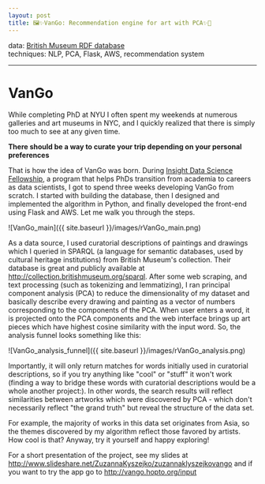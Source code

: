 ```yaml
---
layout: post
title: 🖼✨VanGo: Recommendation engine for art with PCA✨🎩
---
```

data: [British Museum RDF database](http://collection.britishmuseum.org)   
techniques: NLP, PCA, Flask, AWS, recommendation system   

---

# VanGo

While completing PhD at NYU I often spent my weekends at numerous galleries and art museums in NYC, and I quickly realized that there is simply too much to see at any given time. 

__There should be a way to curate your trip depending on your personal preferences__

That is how the idea of VanGo was born. During [Insight Data Science Fellowship](http://insightdatascience.com), a program that helps PhDs transition from academia to careers as data scientists, I got to spend three weeks developing VanGo from scratch. I started with building the database, then I designed and implemented the algorithm in Python, and finally developed the front-end using Flask and AWS. Let me walk you through the steps.

![VanGo_main]({{ site.baseurl }}/images/rVanGo_main.png)

As a data source, I used curatorial descriptions of paintings and drawings which I queried in SPARQL (a language for semantic databases, used by cultural heritage institutions) from British Museum's collection. Their database is great and publicly available at http://collection.britishmuseum.org/sparql. After some web scraping, and text processing (such as tokenizing and lemmatizing), I ran principal component analysis (PCA) to reduce the dimensionality of my dataset and basically describe every drawing and painting as a vector of numbers corresponding to the components of the PCA. When user enters a word, it is projected onto the PCA components and the web interface brings up art pieces which have highest cosine similarity with the input word. So, the analysis funnel looks something like this:

![VanGo_analysis_funnel]({{ site.baseurl }}/images/rVanGo_analysis.png)

Importantly, it will only return matches for words initially used in curatorial descriptions, so if you try anything like "cool" or "stuff" it won't work (finding a way to bridge these words with curatorial descriptions would be a whole another project:). In other words, the search results will reflect similarities between artworks which were discovered by PCA - which don't necessarily reflect "the grand truth" but reveal the structure of the data set. 

For example, the majority of works in this data set originates from Asia, so the themes discovered by my algorithm reflect those favored by artists. How cool is that? Anyway, try it yourself and happy exploring!

For a short presentation of the project, see my slides at http://www.slideshare.net/ZuzannaKyszejko/zuzannaklyszejkovango and if you want to try the app go to http://vango.hopto.org/input


